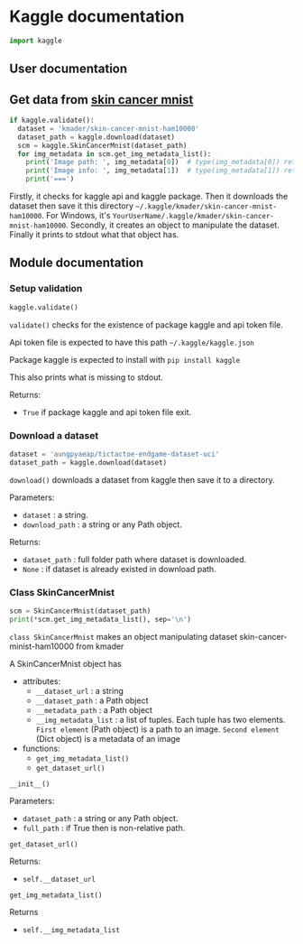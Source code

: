 # Kaggle documentation

```Python
import kaggle
```

## User documentation

## Get data from [skin cancer mnist](https://www.kaggle.com/kmader/skin-cancer-mnist-ham10000)

```Python
if kaggle.validate():
  dataset = 'kmader/skin-cancer-mnist-ham10000'
  dataset_path = kaggle.download(dataset)
  scm = kaggle.SkinCancerMnist(dataset_path)
  for img_metadata in scm.get_img_metadata_list():
    print('Image path: ', img_metadata[0])  # type(img_metadata[0]) returns str
    print('Image info: ', img_metadata[1])  # type(img_metadata[1]) returns dict
    print('===')
```

Firstly, it checks for kaggle api and kaggle package. Then it downloads the dataset then save it this directory `~/.kaggle/kmader/skin-cancer-mnist-ham10000`. For Windows, it's `YourUserName/.kaggle/kmader/skin-cancer-mnist-ham10000`. Secondly, it creates an object to manipulate the dataset. Finally it prints to stdout what that object has.

## Module documentation

### Setup validation

```Python
kaggle.validate()
```

`validate()` checks for the existence of package kaggle and api token file.

Api token file is expected to have this path `~/.kaggle/kaggle.json`

Package kaggle is expected to install with `pip install kaggle`

This also prints what is missing to stdout.

Returns:
  - `True` if package kaggle and api token file exit.

### Download a dataset

```Python
dataset = 'aungpyaeap/tictactoe-endgame-dataset-uci'
dataset_path = kaggle.download(dataset)
```

`download()` downloads a dataset from kaggle then save it to a directory.

Parameters:
  - `dataset` : a string.
  - `download_path` : a string or any Path object.

Returns:
  - `dataset_path` : full folder path where dataset is downloaded.
  - `None` : if dataset is already existed in download path.

### Class SkinCancerMnist

```Python
scm = SkinCancerMnist(dataset_path)
print(*scm.get_img_metadata_list(), sep='\n')
```

`class SkinCancerMnist` makes an object manipulating dataset skin-cancer-minist-ham10000 from kmader

A SkinCancerMnist object has
  - attributes:
    - `__dataset_url` : a string
    - `__dataset_path` : a Path object
    - `__metadata_path` : a Path object
    - `__img_metadata_list` : a list of tuples. Each tuple has two elements. `First element` (Path object) is a path to an image. `Second element` (Dict object) is a metadata of an image
  - functions:
    - `get_img_metadata_list()`
    - `get_dataset_url()`

`__init__()`

Parameters:
  - `dataset_path` : a string or any Path object.
  - `full_path` : if True then is non-relative path.

`get_dataset_url()`

Returns:
  - `self.__dataset_url`

`get_img_metadata_list()`

Returns
  - `self.__img_metadata_list`
